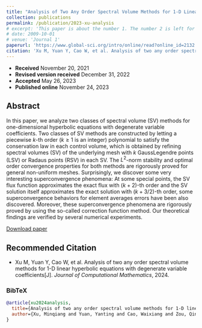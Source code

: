 ```yaml
---
title: "Analysis of Two Any Order Spectral Volume Methods for 1-D Linear Hyperbolic Equations with Degenerate Variable Coefficients"
collection: publications
permalink: /publication/2023-xu-analysis
# excerpt: 'This paper is about the number 1. The number 2 is left for future work.'
# date: 2009-10-01
# venue: 'Journal 1'
paperurl: 'https://www.global-sci.org/intro/online/read?online_id=2132'
citation: 'Xu M, Yuan Y, Cao W, et al. Analysis of two any order spectral volume methods for 1-D linear hyperbolic equations with degenerate variable coefficients[J]. Journal of Computational Mathematics, 2024.'
---
```


-  **Received** November 20, 2021 
-  **Revised version received** December 31, 2022 
-  **Accepted** May 26, 2023
-  **Published online** November 24, 2023

## Abstract

In this paper, we analyze two classes of spectral volume (SV) methods for one-dimensional hyperbolic equations with degenerate variable coefficients. Two classes of SV methods are constructed by letting a piecewise $k$-th order ($k \geq 1$ is an integer) polynomial to satisfy the conservation law in each control volume, which is obtained by refining spectral volumes (SV) of the underlying mesh with $k$ GaussLegendre points (LSV) or Radaus points (RSV) in each SV. The $L^{2}$-norm stability and optimal order convergence properties for both methods are rigorously proved for general non-uniform meshes. Surprisingly, we discover some very interesting superconvergence phenomena: At some special points, the SV flux function approximates the exact flux with $(k+2)$-th order and the SV solution itself approximates the exact solution with $(k+3 / 2)$-th order, some superconvergence behaviors for element averages errors have been also discovered. Moreover, these superconvergence phenomena are rigorously proved by using the so-called correction function method. Our theoretical findings are verified by several numerical experiments.

[Download paper](https://www.global-sci.org/intro/online/read?online_id=2132)


## Recommended Citation

* Xu M, Yuan Y, Cao W, et al. Analysis of two any order spectral volume methods for 1-D linear hyperbolic equations with degenerate variable coefficients[J]. *Journal of Computational Mathematics*, 2024.

### BibTeX
```bibtex
@article{xu2024analysis,
  title={Analysis of two any order spectral volume methods for 1-D linear hyperbolic equations with degenerate variable coefficients},
  author={Xu, Minqiang and Yuan, Yanting and Cao, Waixiang and Zou, Qingsong}
}
```